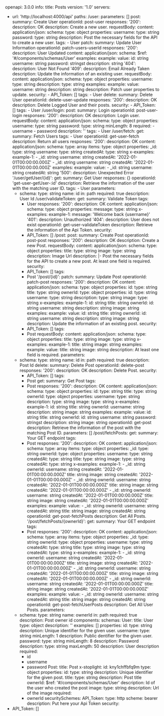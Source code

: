 openapi: 3.0.0
info:
  title: Posts
  version: '1.0'
servers:
  - url: 'http://localhost:4000/api'
paths:
  /user:
    parameters: []
    post:
      summary: Create User
      operationId: post-user
      responses:
        '200':
          description: OK
      description: Create a new user.
      requestBody:
        content:
          application/json:
            schema:
              type: object
              properties:
                username:
                  type: string
                password:
                  type: string
        description: Post the necessary fields for the API to create a new user.
      tags:
        - User
    patch:
      summary: Update User Information
      operationId: patch-users-userId
      responses:
        '200':
          description: User Updated
          content:
            application/json:
              schema:
                $ref: '#/components/schemas/User'
              examples:
                example:
                  value:
                    id: string
                    username: string
                    password: stringst
                    description: string
        '404':
          description: User Not Found
        '409':
          description: Email Already Taken
      description: Update the information of an existing user.
      requestBody:
        content:
          application/json:
            schema:
              type: object
              properties:
                username:
                  type: string
                description:
                  type: string
            examples:
              example:
                value:
                  username: string
                  description: string
        description: Patch user properties to update.
      security:
        - API_Token: []
      tags:
        - User
    delete:
      summary: Delete User
      operationId: delete-user-update
      responses:
        '200':
          description: OK
      description: Delete Logged User and their posts.
      security:
        - API_Token: []
      tags:
        - User
  /user/login:
    post:
      summary: Login
      operationId: post-user-login
      responses:
        '200':
          description: OK
      description: Login user.
      requestBody:
        content:
          application/json:
            schema:
              type: object
              properties:
                username:
                  type: string
                password:
                  type: string
                  minLength: 8
              required:
                - username
                - password
        description: ''
      tags:
        - User
  /user/fetch:
    get:
      summary: Fetch Users
      tags:
        - User
      operationId: get-user-fetch
      description: Return all users
      responses:
        '200':
          description: OK
          content:
            application/json:
              schema:
                type: array
                items:
                  type: object
                  properties:
                    _id:
                      type: string
                    username:
                      type: string
                    createdAt:
                      type: string
                x-examples:
                  example-1:
                    - _id: string
                      username: string
                      createdAt: '2022-01-01T00:00:00.000Z'
                    - _id: string
                      username: string
                      createdAt: '2022-01-01T00:00:00.000Z'
              examples:
                example:
                  value:
                    - _id: string
                      username: string
                      createdAt: string
        '500':
          description: Unexpected Error
  '/user/getUser/{id}':
    get:
      summary: Get User
      responses: {}
      operationId: 'get-user-getUser-:id'
      description: Retrieve the information of the user with the matching user ID.
      tags:
        - User
    parameters:
      - schema:
          type: string
        name: id
        in: path
        required: true
        description: User Id
  /user/validateToken:
    get:
      summary: Validate Token
      tags:
        - User
      responses:
        '200':
          description: OK
          content:
            application/json:
              schema:
                type: object
                properties:
                  message:
                    type: string
                x-examples:
                  example-1:
                    message: 'Welcome back {username}'
        '401':
          description: Unauthorized
        '404':
          description: User does not exist
      operationId: get-user-validateToken
      description: Retrieve the information of the Api Token.
      security:
        - API_Token: []
  /post:
    post:
      summary: Create Post
      operationId: post-post
      responses:
        '200':
          description: OK
      description: Create a new Post.
      requestBody:
        content:
          application/json:
            schema:
              type: object
              properties:
                title:
                  type: string
                image:
                  type: string
                  description: Image Url
        description: |-
          Post the necessary fields for the API to create a new post.
          At least one field is required.
      security:
        - API_Token: []
      tags:
        - Post
  '/post/{id}':
    patch:
      summary: Update Post
      operationId: patch-post
      responses:
        '200':
          description: OK
          content:
            application/json:
              schema:
                type: object
                properties:
                  id:
                    type: string
                  title:
                    type: string
                  ownerId:
                    type: object
                    properties:
                      id:
                        type: string
                      username:
                        type: string
                      description:
                        type: string
                  image:
                    type: string
                x-examples:
                  example-1:
                    id: string
                    title: string
                    ownerId:
                      id: string
                      username: string
                      description: string
                    image: string
              examples:
                example:
                  value:
                    id: string
                    title: string
                    ownerId:
                      id: string
                      username: string
                      description: string
                    image: string
      description: Update the information of an existing post.
      security:
        - API_Token: []
      tags:
        - Post
      requestBody:
        content:
          application/json:
            schema:
              type: object
              properties:
                title:
                  type: string
                image:
                  type: string
              x-examples:
                example-1:
                  title: string
                  image: string
            examples:
              example:
                value:
                  title: string
                  image: string
        description: At least one field is required.
    parameters:
      - schema:
          type: string
        name: id
        in: path
        required: true
        description: Post Id
    delete:
      summary: Delete Post
      operationId: delete-post
      responses:
        '200':
          description: OK
      description: Delete Post.
      security:
        - API_Token: []
      tags:
        - Post
    get:
      summary: Get Post
      tags:
        - Post
      responses:
        '200':
          description: OK
          content:
            application/json:
              schema:
                type: object
                properties:
                  id:
                    type: string
                  title:
                    type: string
                  ownerId:
                    type: object
                    properties:
                      username:
                        type: string
                      description:
                        type: string
                  image:
                    type: string
                x-examples:
                  example-1:
                    id: string
                    title: string
                    ownerId:
                      username: string
                      description: string
                    image: string
              examples:
                example:
                  value:
                    id: string
                    title: string
                    ownerId:
                      id: string
                      username: string
                      password: stringst
                      description: string
                    image: string
      operationId: get-post
      description: Retrieve the information of the post with the matching Post ID.
      parameters: []
  /post/fetchPosts:
    get:
      summary: Your GET endpoint
      tags:
        - Post
      responses:
        '200':
          description: OK
          content:
            application/json:
              schema:
                type: array
                items:
                  type: object
                  properties:
                    _id:
                      type: string
                    ownerId:
                      type: object
                      properties:
                        username:
                          type: string
                        createdAt:
                          type: string
                    title:
                      type: string
                    image:
                      type: string
                    createdAt:
                      type: string
                x-examples:
                  example-1:
                    - _id: string
                      ownerId:
                        username: string
                        createdAt: '2022-01-01T00:00:00.000Z'
                      title: string
                      image: string
                      createdAt: '2022-01-01T00:00:00.000Z'
                    - _id: string
                      ownerId:
                        username: string
                        createdAt: '2022-01-01T00:00:00.000Z'
                      title: string
                      image: string
                      createdAt: '2022-01-01T00:00:00.000Z'
                    - _id: string
                      ownerId:
                        username: string
                        createdAt: '2022-01-01T00:00:00.000Z'
                      title: string
                      image: string
                      createdAt: '2022-01-01T00:00:00.000Z'
              examples:
                example:
                  value:
                    - _id: string
                      ownerId:
                        username: string
                        createdAt: string
                      title: string
                      image: string
                      createdAt: string
      operationId: get-post-fetchPosts
      description: Get All Posts.
  '/post/fetchPosts/{ownerId}':
    get:
      summary: Your GET endpoint
      tags:
        - Post
      responses:
        '200':
          description: OK
          content:
            application/json:
              schema:
                type: array
                items:
                  type: object
                  properties:
                    _id:
                      type: string
                    ownerId:
                      type: object
                      properties:
                        username:
                          type: string
                        createdAt:
                          type: string
                    title:
                      type: string
                    image:
                      type: string
                    createdAt:
                      type: string
                x-examples:
                  example-1:
                    - _id: string
                      ownerId:
                        username: string
                        createdAt: '2022-01-01T00:00:00.000Z'
                      title: string
                      image: string
                      createdAt: '2022-01-01T00:00:00.000Z'
                    - _id: string
                      ownerId:
                        username: string
                        createdAt: '2022-01-01T00:00:00.000Z'
                      title: string
                      image: string
                      createdAt: '2022-01-01T00:00:00.000Z'
                    - _id: string
                      ownerId:
                        username: string
                        createdAt: '2022-01-01T00:00:00.000Z'
                      title: string
                      image: string
                      createdAt: '2022-01-01T00:00:00.000Z'
              examples:
                example:
                  value:
                    - _id: string
                      ownerId:
                        username: string
                        createdAt: string
                      title: string
                      image: string
                      createdAt: string
      operationId: get-post-fetchUserPosts
      description: Get All User Posts.
    parameters:
      - schema:
          type: string
        name: ownerId
        in: path
        required: true
        description: Post owner id
components:
  schemas:
    User:
      title: User
      type: object
      description: ''
      examples: []
      properties:
        id:
          type: string
          description: Unique identifier for the given user.
        username:
          type: string
          minLength: 1
          description: Public dentifier for the given user.
        password:
          type: string
          minLength: 8
          description: Password
        description:
          type: string
          maxLength: 50
          description: User description
      required:
        - id
        - username
        - password
    Post:
      title: Post
      x-stoplight:
        id: kny1chffbfq9m
      type: object
      properties:
        id:
          type: string
          description: Unique identifier for the given post.
        title:
          type: string
          description: Post title
        ownerId:
          $ref: '#/components/schemas/User'
          description: Id of the user who created the post
        image:
          type: string
          description: Url of the image
      required:
        - ownerId
  securitySchemes:
    API_Token:
      type: http
      scheme: bearer
      description: Put here your Api Token
security:
  - API_Token: []
